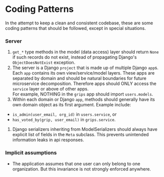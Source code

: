 # Coding Patterns

In the attempt to keep a clean and consistent codebase, these are some coding
patterns that should be followed, except in special situations.

### Server
1. `get_*` type methods in the model (data access) layer should return `None` if
such records do not exist, instead of propagating Django's `ObjectDoesNotExist`
exception.
1. The server is a Django `project` that is made up of multiple Django `app`s.
Each `app` contains its own view/service/model layers. These apps are separated
by domain and should be natural boundaries for future microservice decomposition.
Therefore apps should ONLY access the `service` layer or above of other apps.  
For example, NOTHING in the `grips` app should import `users.models`.
1. Within each domain or Django `app`, methods should generally have its own
domain object as its first argument.
Example include:
  - `is_admin(user_email, org_id)` in `users.service`, or
  - `has_voted_by(grip, user_email)` in `grips.service`.
1. Django serializers inheriting from ModelSerializers should always have
explicit list of fields in the `Meta` subclass. This prevents unintended
information leaks in api responses.


### Implicit assumptions
- The application assumes that one user can only belong to one organization.
But this invariance is not strongly enforced anywhere.
